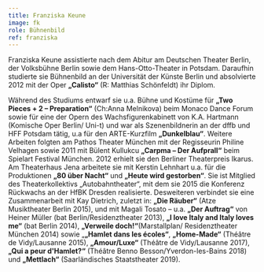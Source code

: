 ```yaml
---
title: Franziska Keune
image: fk
role: Bühnenbild
ref: franziska
---
```

Franziska Keune assistierte nach dem Abitur am Deutschen Theater Berlin, der Volksbühne Berlin sowie dem Hans-Otto-Theater in Potsdam. Daraufhin studierte sie Bühnenbild an der Universität der Künste Berlin und absolvierte 2012 mit der Oper **„Calisto“** (R: Matthias Schönfeldt) ihr Diplom.

Während des Studiums entwarf sie u.a. Bühne und Kostüme für **„Two Pieces + 2 – Preparation“** (Ch:Anna Melnikova) beim Monaco Dance Forum sowie für eine der Opern des Wachsfigurenkabinett von K.A. Hartmann (Komische Oper Berlin/ Uni-t) und war als Szenenbildnerin an der dffb und HFF Potsdam tätig, u.a für den ARTE-Kurzfilm **„Dunkelblau“**. Weitere Arbeiten folgten am Pathos Theater München mit der Regisseurin Philine Velhagen sowie 2011 mit Bülent Kullukcu **„Carpma – Der Aufprall“** beim Spielart Festival München. 2012 erhielt sie den Berliner Theaterpreis Ikarus.
Am Theaterhaus Jena arbeitete sie mit Kerstin Lehnhart u.a. für die Produktionen **„80 über Nacht“** und **„Heute wird gestorben“**. Sie ist Mitglied des Theaterkollektivs „Autobahntheater“, mit dem sie 2015 die Konferenz Rückwachs an der HfBK Dresden realisierte. Desweiteren verbindet sie eine Zusammenarbeit mit Kay Dietrich, zuletzt in: **„Die Räuber“** (Atze Musiktheater Berlin 2015), und mit Magali Tosato – u.a. **„Der Auftrag“** von Heiner Müller (bat Berlin/Residenztheater 2013), **„I love Italy and Italy loves me“** (bat Berlin 2014), **„Verweile doch!“**(Marstallplan/ Residenztheater München 2014) sowie „**„Hamlet dans les écoles“**, **„Home-Made“** (Théâtre de Vidy/Lausanne 2015), **„Amour/Luxe“** (Théâtre de Vidy/Lausanne 2017), **„Qui a peur d'Hamlet?“** (Théâtre Benno Besson/Yverdon-les-Bains 2018) und **„Mettlach“** (Saarländisches Staatstheater 2019).

